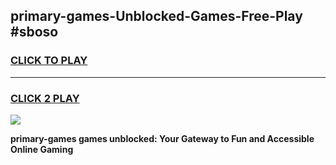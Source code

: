 
## primary-games-Unblocked-Games-Free-Play #sboso
<h3>
<a href="https://us.freeplayer.one?title=primary-games&ref=9M">CLICK TO PLAY</a></h3>
<hr>

<h3>
<a href="https://us.freeplayer.one?title=primary-games&ref=9M">CLICK 2 PLAY</a>
  
</h3>

<a href="https://us.freeplayer.one?title=primary-games&ref=9M"><img src="https://clearcache.store/games.png"></a>


**primary-games games unblocked: Your Gateway to Fun and Accessible Online Gaming**
